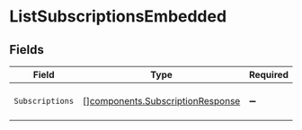 # ListSubscriptionsEmbedded


## Fields

| Field                                                                                | Type                                                                                 | Required                                                                             | Description                                                                          |
| ------------------------------------------------------------------------------------ | ------------------------------------------------------------------------------------ | ------------------------------------------------------------------------------------ | ------------------------------------------------------------------------------------ |
| `Subscriptions`                                                                      | [][components.SubscriptionResponse](../../models/components/subscriptionresponse.md) | :heavy_minus_sign:                                                                   | An array of subscription objects.                                                    |